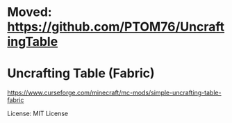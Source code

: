 # Moved: https://github.com/PTOM76/UncraftingTable

# Uncrafting Table (Fabric)
https://www.curseforge.com/minecraft/mc-mods/simple-uncrafting-table-fabric

License: MIT License


